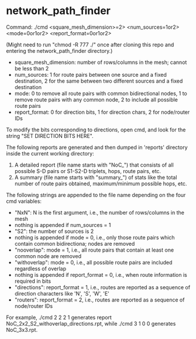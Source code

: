 # network_path_finder

Command: ./cmd <square_mesh_dimension>=2> <num_sources=1or2> <mode=0or1or2> <report_format=0or1or2> 

(Might need to run "chmod -R 777 ./" once after cloning this repo and entering the network_path_finder directory.)

- square_mesh_dimension: number of rows/columns in the mesh; cannot be less than 2
- num_sources: 1 for route pairs between one source and a fixed destination, 2 for the same between two different sources and a fixed destination
- mode: 0 to remove all route pairs with common bidirectional nodes, 1 to remove route pairs with any common node, 2 to include all possible route pairs
- report_format: 0 for direction bits, 1 for direction chars, 2 for node/router IDs

To modify the bits corresponding to directions, open cmd, and look for the string "SET DIRECTION BITS HERE".

The following reports are generated and then dumped in 'reports' directory inside the current working directory:
1. A detailed report (file name starts with "NoC_") that consists of all possible S-D pairs or S1-S2-D triplets, hops, route pairs, etc.
2. A summary (file name starts with "summary_") of stats like the total number of route pairs obtained, maximum/minimum possible hops, etc.


The following strings are appended to the file name depending on the four cmd variables:
- "NxN": N is the first argument, i.e., the number of rows/columns in the mesh
- nothing is appended if num_sources = 1
- "S2": the number of sources is 2
- nothing is appended if mode = 0, i.e., only those route pairs which contain common bidirectiona; nodes are removed
- "nooverlap": mode = 1, i.e., all route pairs that contain at least one common node are removed
- "withoverlap": mode = 0, i.e., all possible route pairs are included regardless of overlap
- nothing is appended if report_format = 0, i.e., when route information is required in bits
- "directions": report_format = 1, i.e., routes are reported as a sequence of direction characters like 'N', 'S', 'W', 'E'
- "routers": report_format = 2, i.e., routes are reported as a sequence of node/router IDs

For example, ./cmd 2 2 2 1 generates report NoC_2x2_S2_withoverlap_directions.rpt, while ./cmd 3 1 0 0 generates NoC_3x3.rpt.
